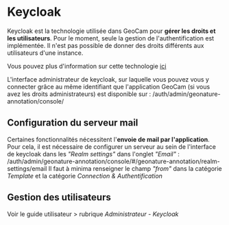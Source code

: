 # Keycloak

Keycloak est la technologie utilisée dans GeoCam pour **gérer les droits et les utilisateurs**. Pour le moment, seule la gestion de l'authentification est implémentée. Il n'est pas possible de donner des droits différents aux utilisateurs d'une instance.

Vous pouvez plus d'information sur cette technologie [ici](https://www.keycloak.org/guides#getting-started)

L'interface administrateur de keycloak, sur laquelle vous pouvez vous y connecter grâce au même identifiant que l'application GeoCam (si vous avez les droits administrateurs) est disponible sur : /auth/admin/geonature-annotation/console/

## Configuration du serveur mail

Certaines fonctionnalités nécessitent l'**envoie de mail par l'application**. Pour cela, il est nécessaire de configurer un serveur au sein de l'interface de keycloak dans les _"Realm settings"_ dans l'onglet _"Email"_ : <br>
/auth/admin/geonature-annotation/console/#/geonature-annotation/realm-settings/email
Il faut à minima renseigner le champ _"from"_ dans la catégorie _Template_ et la catégorie _Connection & Authentification_

## Gestion des utilisateurs

Voir le guide utilisateur > rubrique _Administrateur - Keycloak_
